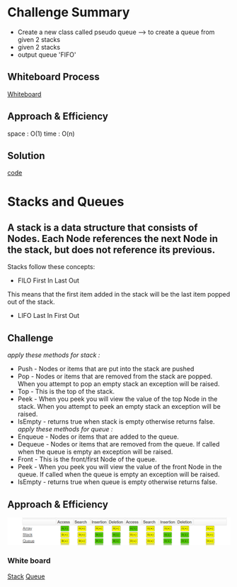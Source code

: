 
# Challenge Summary
- Create a new class called pseudo queue --> to create a queue from given 2 stacks 
- given 2 stacks 
- output queue 'FIFO'

## Whiteboard Process
[Whiteboard](./pesudo_queue.PNG)

## Approach & Efficiency
space : O(1)
time : O(n)

## Solution
[code](./stack_and_queue/stack.py)

# Stacks and Queues
## A stack is a data structure that consists of Nodes. Each Node references the next Node in the stack, but does not reference its previous.

Stacks follow these concepts:

- FILO
First In Last Out

This means that the first item added in the stack will be the last item popped out of the stack.

- LIFO
Last In First Out

## Challenge
*apply these methods for stack :*
- Push - Nodes or items that are put into the stack are pushed
- Pop - Nodes or items that are removed from the stack are popped. When you attempt to pop an empty stack an exception will be raised.
- Top - This is the top of the stack.
- Peek - When you peek you will view the value of the top Node in the stack. When you attempt to peek an empty stack an exception will be raised.
- IsEmpty - returns true when stack is empty otherwise returns false.
*apply these methods for queue :*
- Enqueue - Nodes or items that are added to the queue.
- Dequeue - Nodes or items that are removed from the queue. If called when the queue is empty an exception will be raised.
- Front - This is the front/first Node of the queue.
- Peek - When you peek you will view the value of the front Node in the queue. If called when the queue is empty an exception will be raised.
- IsEmpty - returns true when queue is empty otherwise returns false.
## Approach & Efficiency
![](bigO.PNG)

### White board 
[Stack](./stack-algorithm.PNG)
[Queue](./queue%20algo.PNG)

